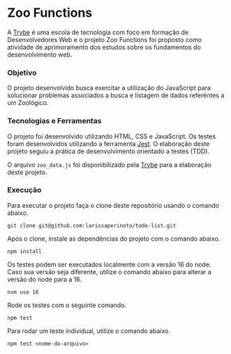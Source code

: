# Zoo Functions

A [Trybe](https://www.betrybe.com/) é uma escola de tecnologia com foco em formação de Desenvolvedores Web e o projeto Zoo Functions foi proposto como atividade de aprimoramento dos estudos sobre os fundamentos do desenvolvimento web.

### Objetivo

O projeto desenvolvido busca exercitar a utilização do JavaScript para solucionar problemas associados a busca e listagem de dados referêntes a um Zoológico.

### Tecnologias e Ferramentas

O projeto foi desenvolvido utilizando HTML, CSS e JavaScript. Os testes foram desenvolvidos utilizando a ferramenta [Jest](https://jestjs.io/pt-BR/). O elaboração deste projeto seguiu a prática de desenvolvimento orientado a testes (TDD).

O arquivo `zoo_data.js` foi disponibilizado pela [Trybe](https://www.betrybe.com/) para a elaboração deste projeto.

### Execução

Para executar o projeto faça o clone deste repositório usando o comando abaixo.

    git clone git@github.com:larissaperinoto/todo-list.git

Após o clone, instale as dependências do projeto com o comando abaixo.

    npm install

Os testes podem ser executados localmente com a versão 16 do node. Caso sua versão seja diferente, utilize o comando abaixo para alterar a versão do node para a 16.

    nvm use 16

Rode os testes com o seguinte comando.

    npm test
    
 Para rodar um teste individual, utilize o comando abaixo.
 
    npm test <nome-do-arquivo>
